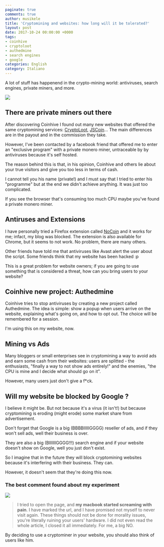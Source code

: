 ```yaml
---
paginate: true
comments: true
author: musikele
title: 'Cryptomining and websites: how long will it be tolerated?'
layout: post
date: 2017-10-24 00:00:00 +0000
tags:
- coinhive
- cryptoloot
- authedmine
- search engines
- google
categories: English
category: Italiano
---
```

A lot of stuff has happenend in the crypto-mining world: antiviruses, search engines, private miners, and more.

![]({{site.baseurl}}/images/miners.jpeg)

<!--more-->

## There are private miners out there

After discovering Coinhive I found out many new websites that offered the same cryptomining services: [CryptoLoot](https://www.crypto-loot.com/ "Crypto-Loot"), [JSCoin](https://jsecoin.com/)... The main differences are in the payout and in the commission they take.

However, I've been contacted by a facebook friend that offered me to enter an "exclusive program" with a private monero miner, untraceable by by antiviruses because it's self hosted.

The reason behind this is that, in his opinion, Coinhive and others lie about your true visitors and give you too less in terms of cash.

I cannot tell you his name (private!) and I must say that I tried to enter his "programme" but at the end we didn't achieve anything. It was just too complicated.

If you see the browser that's consuming too much CPU maybe you've found a private monero miner.

## Antiruses and Extensions

I have personally tried a Firefox extension called [NoCoin](https://addons.mozilla.org/it/firefox/addon/no-coin/) and it works for me; infact, my blog was blocked. The extension is also available for Chrome, but it seems to not work. No problem, there are many others.

Other friends have told me that antiviruses like Avast alert the user about the script. Some friends think that my website has been hacked :p

This is a great problem for website owners; if you are going to use something that is considered a threat, how can you bring users to your website?

## Coinhive new project: Authedmine

Coinhive tries to stop antiviruses by creating a new project called Authedmine. The idea is simple: show a popup when users arrive on the website, explaining what's going on, and how to opt out. The choice will be remembered for a session.

I'm using this on my website, now.

## Mining vs Ads

Many bloggers or small enterprises see in cryptomining a way to avoid ads and earn some cash from their websites: users are splitted - the enthusiasts, "finally a way to not show ads entirely!" and the enemies, "the CPU is mine and I decide what should go on it".

However, many users just don't give a f\*ck.

## Will my website be blocked by Google ?

I believe it might be. But not because it's a virus (it isn't!) but because cryptomining is eroding (might erode) some market share from advertisement.

Don't forget that Google is a big (BBBBIIIIIGGGG) reseller of ads, and if they won't sell ads, well their business is over.

They are also a big (BIIIIIIGGGG!!!) search engine and if your website doesn't show on Google, well you just don't exist.

So I imagine that in the future they will block cryptomining websites because it's interfering with their business. They can.

However, it doesn't seem that they're doing this now.

### The best comment found about my experiment

![](%7B%7Bsite.baseurl%7D%7D/images/mining-best-comment.PNG)

> I tried to open the page, and **my macbook started screaming with pain**. I have marked the url, and I have promised not myself to never visit again. These things should not be done for morality issues, you're literally ruining your users' hardware. I did not even read the whole article, I closed it all immediately. For me, a big NO.

By deciding to use a cryptominer in your website, you should also think of users like him.
